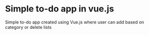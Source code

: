 # Simple to-do app in vue.js

Simple to-do app created using Vue.js
where user can add based on category or delete lists 

